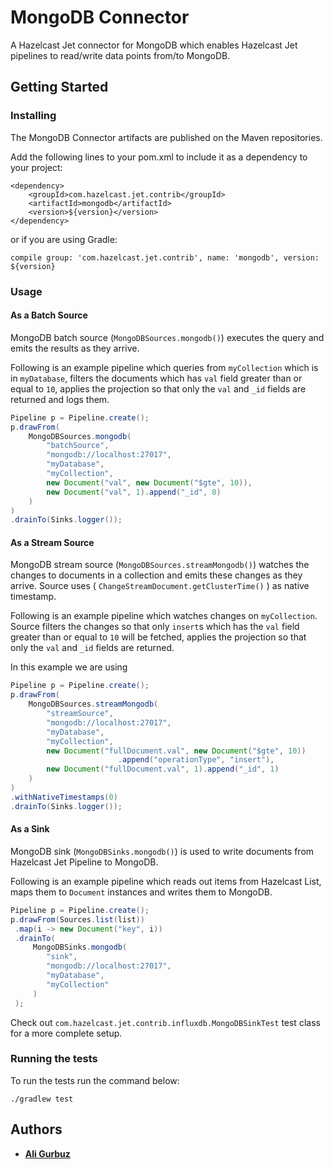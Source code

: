 # MongoDB Connector

A Hazelcast Jet connector for MongoDB which enables Hazelcast Jet pipelines to 
read/write data points from/to MongoDB.

## Getting Started

### Installing

The MongoDB Connector artifacts are published on the Maven repositories. 

Add the following lines to your pom.xml to include it as a dependency to your project:

```
<dependency>
    <groupId>com.hazelcast.jet.contrib</groupId>
    <artifactId>mongodb</artifactId>
    <version>${version}</version>
</dependency>
```

or if you are using Gradle: 
```
compile group: 'com.hazelcast.jet.contrib', name: 'mongodb', version: ${version}
```

### Usage

#### As a Batch Source

MongoDB batch source (`MongoDBSources.mongodb()`)  executes the 
query and emits the results as they arrive.

Following is an example pipeline which queries from `myCollection` which is in 
`myDatabase`, filters the documents which has `val` field greater than or equal
to `10`, applies the projection so that only the `val` and `_id` fields are
returned and logs them.

```java
Pipeline p = Pipeline.create();
p.drawFrom(
    MongoDBSources.mongodb(
        "batchSource", 
        "mongodb://localhost:27017",
        "myDatabase",
        "myCollection",
        new Document("val", new Document("$gte", 10)),
        new Document("val", 1).append("_id", 0)
    )
)
.drainTo(Sinks.logger());
```

#### As a Stream Source

MongoDB stream source (`MongoDBSources.streamMongodb()`) watches the changes to
documents in a collection and emits these changes as they arrive. Source uses 
( `ChangeStreamDocument.getClusterTime()` ) as native timestamp.

Following is an example pipeline which watches changes on `myCollection`.
Source filters the changes so that only `insert`s which has the `val` field
greater than or equal to `10` will be fetched, applies the projection so that
only the `val` and `_id` fields are returned.

In this example we are using 

```java
Pipeline p = Pipeline.create();
p.drawFrom(
    MongoDBSources.streamMongodb(
        "streamSource",
        "mongodb://localhost:27017",
        "myDatabase",
        "myCollection",
        new Document("fullDocument.val", new Document("$gte", 10))
                        .append("operationType", "insert"),
        new Document("fullDocument.val", 1).append("_id", 1)
    )
)
.withNativeTimestamps(0)
.drainTo(Sinks.logger());
```


#### As a Sink

MongoDB sink (`MongoDBSinks.mongodb()`) is used to write documents from 
Hazelcast Jet Pipeline to MongoDB. 

Following is an example pipeline which reads out items from Hazelcast
List, maps them to `Document` instances and writes them to MongoDB.

```java
Pipeline p = Pipeline.create();
p.drawFrom(Sources.list(list))
 .map(i -> new Document("key", i))
 .drainTo(
     MongoDBSinks.mongodb(
        "sink", 
        "mongodb://localhost:27017",
        "myDatabase",
        "myCollection"
     )
 );
```

Check out `com.hazelcast.jet.contrib.influxdb.MongoDBSinkTest` test class for a more 
complete setup.

### Running the tests

To run the tests run the command below: 

```
./gradlew test
```

## Authors

* **[Ali Gurbuz](https://github.com/gurbuzali)**
